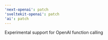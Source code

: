 ```yaml
---
'next-openai': patch
'sveltekit-openai': patch
'ai': patch
---
```


Experimental support for OpenAI function calling
